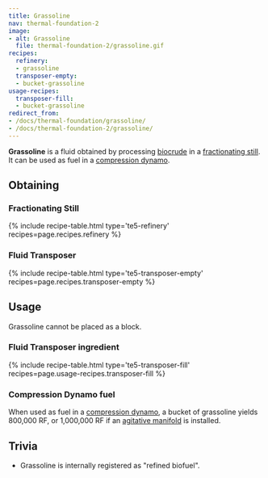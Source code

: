 ```yaml
---
title: Grassoline
nav: thermal-foundation-2
image:
- alt: Grassoline
  file: thermal-foundation-2/grassoline.gif
recipes:
  refinery:
  - grassoline
  transposer-empty:
  - bucket-grassoline
usage-recipes:
  transposer-fill:
  - bucket-grassoline
redirect_from:
- /docs/thermal-foundation/grassoline/
- /docs/thermal-foundation-2/grassoline/
---
```


**Grassoline** is a fluid obtained by processing
[biocrude](/docs/1.12/thermal-foundation-2/biocrude/) in a [fractionating
still](/docs/1.12/thermal-expansion-5/fractionating-still/). It can be used as fuel in
a [compression dynamo](/docs/1.12/thermal-expansion-5/compression-dynamo/).


Obtaining
---------

### Fractionating Still
{% include recipe-table.html type='te5-refinery' recipes=page.recipes.refinery %}

### Fluid Transposer
{% include recipe-table.html type='te5-transposer-empty' recipes=page.recipes.transposer-empty %}


Usage
-----

Grassoline cannot be placed as a block.

### Fluid Transposer ingredient
{% include recipe-table.html type='te5-transposer-fill' recipes=page.usage-recipes.transposer-fill %}

### Compression Dynamo fuel
When used as fuel in a [compression
dynamo](/docs/1.12/thermal-expansion-5/compression-dynamo/), a bucket of grassoline
yields 800,000 RF, or 1,000,000 RF if an [agitative
manifold](/docs/1.12/thermal-expansion-5/augment-agitative-manifold/) is installed.


Trivia
------

* Grassoline is internally registered as "refined biofuel".
